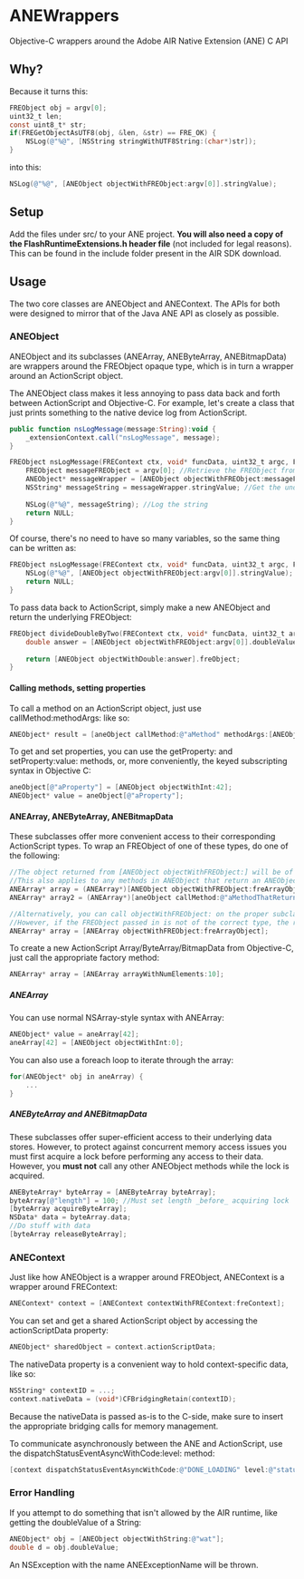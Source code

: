 # ANEWrappers
Objective-C wrappers around the Adobe AIR Native Extension (ANE) C API

## Why?
Because it turns this:

```objective-c
FREObject obj = argv[0];
uint32_t len;
const uint8_t* str;
if(FREGetObjectAsUTF8(obj, &len, &str) == FRE_OK) {
	NSLog(@"%@", [NSString stringWithUTF8String:(char*)str]);
}
```

into this:

```objective-c
NSLog(@"%@", [ANEObject objectWithFREObject:argv[0]].stringValue);
```

## Setup
Add the files under src/ to your ANE project. 
**You will also need a copy of the FlashRuntimeExtensions.h header file** (not included for legal reasons). This can be found in the include folder present in the AIR SDK download.

## Usage
The two core classes are ANEObject and ANEContext. The APIs for both were designed to mirror that of the Java ANE API as closely as possible.

### ANEObject

ANEObject and its subclasses (ANEArray, ANEByteArray, ANEBitmapData) are wrappers around the FREObject opaque type, which is in turn a wrapper around an ActionScript object.

The ANEObject class makes it less annoying to pass data back and forth between ActionScript and Objective-C. For example, let's create a class that just prints something to the native device log from ActionScript.

```actionscript
public function nsLogMessage(message:String):void {
	_extensionContext.call("nsLogMessage", message);
}
```

```objective-c
FREObject nsLogMessage(FREContext ctx, void* funcData, uint32_t argc, FREObject argv[]) {
	FREObject messageFREObject = argv[0]; //Retrieve the FREObject from the arguments
	ANEObject* messageWrapper = [ANEObject objectWithFREObject:messageFREObject]; //Wrap the FREObject into an ANEObject
	NSString* messageString = messageWrapper.stringValue; //Get the underlying string
	
	NSLog(@"%@", messageString); //Log the string
	return NULL;
}
```

Of course, there's no need to have so many variables, so the same thing can be written as:

```objective-c
FREObject nsLogMessage(FREContext ctx, void* funcData, uint32_t argc, FREObject argv[]) {
	NSLog(@"%@", [ANEObject objectWithFREObject:argv[0]].stringValue);
	return NULL;
}
```

To pass data back to ActionScript, simply make a new ANEObject and return the underlying FREObject:

```objective-c
FREObject divideDoubleByTwo(FREContext ctx, void* funcData, uint32_t argc, FREObject argv[]) {
	double answer = [ANEObject objectWithFREObject:argv[0]].doubleValue / 2;
 	
	return [ANEObject objectWithDouble:answer].freObject;
}
```

#### Calling methods, setting properties

To call a method on an ActionScript object, just use callMethod:methodArgs: like so:

```objective-c
ANEObject* result = [aneObject callMethod:@"aMethod" methodArgs:[ANEObject objectWithInt:42], [ANEObject objectWithString:@"Hello World"], nil];
```

To get and set properties, you can use the getProperty: and setProperty:value: methods, or, more conveniently, the keyed subscripting syntax in Objective C:

```objective-c
aneObject[@"aProperty"] = [ANEObject objectWithInt:42];
ANEObject* value = aneObject[@"aProperty"];
```

#### ANEArray, ANEByteArray, ANEBitmapData

These subclasses offer more convenient access to their corresponding ActionScript types. To wrap an FREObject of one of these types, do one of the following:

```objective-c
//The object returned from [ANEObject objectWithFREObject:] will be of the correct subclass type, so just downcast to the right type
//This also applies to any methods in ANEObject that return an ANEObject*, such as callMethod:methodArgs: and setProperty:
ANEArray* array = (ANEArray*)[ANEObject objectWithFREObject:freArrayObject];
ANEArray* array2 = (ANEArray*)[aneObject callMethod:@"aMethodThatReturnsAnArray" methodArgs:nil];
```

```objective-c
//Alternatively, you can call objectWithFREObject: on the proper subclass directly and avoid having to cast
//However, if the FREObject passed in is not of the correct type, the return value will be nil
ANEArray* array = [ANEArray objectWithFREObject:freArrayObject];
```

To create a new ActionScript Array/ByteArray/BitmapData from Objective-C, just call the appropriate factory method:

```objective-c
ANEArray* array = [ANEArray arrayWithNumElements:10];
```

##### ANEArray

You can use normal NSArray-style syntax with ANEArray:

```objective-c
ANEObject* value = aneArray[42];
aneArray[42] = [ANEObject objectWithInt:0];
```

You can also use a foreach loop to iterate through the array:

```objective-c
for(ANEObject* obj in aneArray) {
	...
}
```

##### ANEByteArray and ANEBitmapData
These subclasses offer super-efficient access to their underlying data stores. However, to protect against concurrent memory access issues you must first acquire a lock before performing any access to their data. However, you **must not** call any other ANEObject methods while the lock is acquired.

```objective-c
ANEByteArray* byteArray = [ANEByteArray byteArray];
byteArray[@"length"] = 100; //Must set length _before_ acquiring lock
[byteArray acquireByteArray];
NSData* data = byteArray.data;
//Do stuff with data
[byteArray releaseByteArray];
```

### ANEContext

Just like how ANEObject is a wrapper around FREObject, ANEContext is a wrapper around FREContext:

```objective-c
ANEContext* context = [ANEContext contextWithFREContext:freContext];
```

You can set and get a shared ActionScript object by accessing the actionScriptData property:

```objective-c
ANEObject* sharedObject = context.actionScriptData;
```

The nativeData property is a convenient way to hold context-specific data, like so:
```objective-c
NSString* contextID = ...;
context.nativeData = (void*)CFBridgingRetain(contextID);
```

Because the nativeData is passed as-is to the C-side, make sure to insert the appropriate bridging calls for memory management.

To communicate asynchronously between the ANE and ActionScript, use the dispatchStatusEventAsyncWithCode:level: method:

```objective-c
[context dispatchStatusEventAsyncWithCode:@"DONE_LOADING" level:@"status"];
```


### Error Handling

If you attempt to do something that isn't allowed by the AIR runtime, like getting the doubleValue of a String:

```objective-c
ANEObject* obj = [ANEObject objectWithString:@"wat"];
double d = obj.doubleValue;
```

An NSException with the name ANEExceptionName will be thrown.